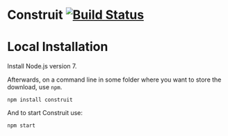 # Construit [![Build Status](https://secure.travis-ci.org/EMGroup/js-eden.png?branch=master)](https://travis-ci.org/EMGroup/js-eden)


# Local Installation

Install Node.js version 7.

Afterwards, on a command line in some folder where you want to store the download, use `npm`.

```
npm install construit
```

And to start Construit use:
```
npm start
```

